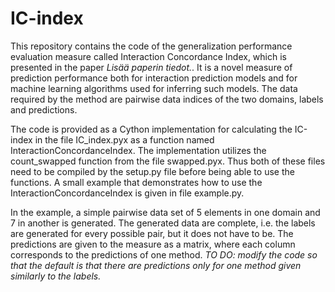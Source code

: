 # IC-index
This repository contains the code of the generalization performance evaluation measure called Interaction Concordance Index, which is presented in the paper *Lisää paperin tiedot.*.
It is a novel measure of prediction 
performance both for interaction prediction models and for machine learning algorithms used for inferring such models. The data required by the method are pairwise data indices of the two domains, labels and predictions.

The code is provided as a Cython implementation for calculating the IC-index in the file IC_index.pyx as a function named InteractionConcordanceIndex. The implementation utilizes the count_swapped function from the file swapped.pyx. Thus both of these files need to be compiled by the setup.py file before being able to use the functions. A small example that demonstrates how to use the InteractionConcordanceIndex is given in file example.py. 

In the example, a simple pairwise data set of 5 elements in one domain and 7 in another is generated. The generated data are complete, i.e. the labels are generated for every possible pair, but it does not have to be. The predictions are given to the measure as a matrix, where each column corresponds to the predictions of one method.
*TO DO: modify the code so that the default is that there are predictions only for one method given similarly to the labels.*
